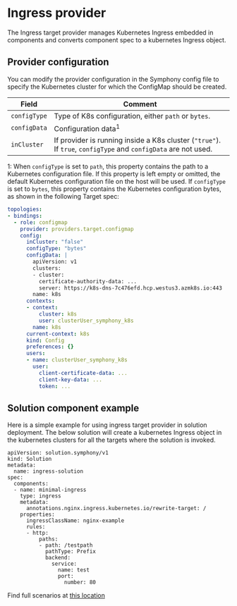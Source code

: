 # Ingress provider
The Ingress target provider manages Kubernetes Ingress embedded in components and converts component spec to a kubernetes Ingress object.

## Provider configuration
You can modify the provider configuration in the Symphony config file to specify the Kubernetes cluster for which the ConfigMap should be created.

| Field | Comment |
|--------|--------|
| `configType` | Type of K8s configuration, either `path` or `bytes`. |
| `configData` | Configuration data<sup>1</sup> |
| `inCluster` | If provider is running inside a K8s cluster (`"true"`). If `true`, `configType` and `configData` are not used. |

1: When `configType` is set to `path`, this property contains the path to a Kubernetes configuration file. If this property is left empty or omitted, the default Kubernetes configuration file on the host will be used. If `configType` is set to `bytes`, this property contains the Kubernetes configuration bytes, as shown in the following Target spec:


```yaml
topologies:
- bindings:
  - role: configmap
    provider: providers.target.configmap
    config:
      inCluster: "false"
      configType: "bytes"
      configData: |
        apiVersion: v1
        clusters:
        - cluster:
          certificate-authority-data: ...
          server: https://k8s-dns-7c476efd.hcp.westus3.azmk8s.io:443
        name: k8s
      contexts:
      - context:
          cluster: k8s
          user: clusterUser_symphony_k8s
        name: k8s
      current-context: k8s
      kind: Config
      preferences: {}
      users:
      - name: clusterUser_symphony_k8s
        user:
          client-certificate-data: ...
          client-key-data: ...
          token: ...
```


## Solution component example
Here is a simple example for using ingress target provider in solution deployment. The below solution will create a kubernetes Ingress object in the kubernetes clusters for all the targets where the solution is invoked. 

```
apiVersion: solution.symphony/v1
kind: Solution
metadata: 
  name: ingress-solution
spec:  
  components:
  - name: minimal-ingress
    type: ingress
    metadata:
      annotations.nginx.ingress.kubernetes.io/rewrite-target: /
    properties:
      ingressClassName: nginx-example
      rules:
      - http:
          paths:
          - path: /testpath
            pathType: Prefix
            backend:
              service:
                name: test
                port:
                  number: 80        
```
Find full scenarios at [this location](../../../samples/canary/solution.yaml)
